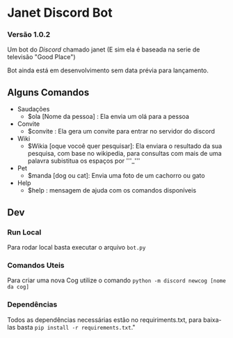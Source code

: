 # Janet Discord Bot
### Versão 1.0.2
Um bot do _Discord_ chamado janet 
(E sim ela é baseada na serie de televisão "Good Place")

Bot ainda está em desenvolvimento sem data prévia para lançamento.


## Alguns Comandos
* Saudações
    * $ola [Nome da pessoa] :  Ela envia um olá para a pessoa    
* Convite
    * $convite : Ela gera um convite para entrar no servidor do discord
* Wiki
    * $Wikia [oque vocoê quer pesquisar]: Ela enviara o resultado da sua pesquisa, com base no wikipedia, 
    para consultas com mais de uma palavra subistitua os espaços por '''_'''
* Pet
    * $manda [dog ou cat]: Envia uma foto de  um cachorro ou gato
* Help
    * $help : mensagem de ajuda com os comandos disponíveis

## Dev 
### Run Local
Para rodar local basta executar o arquivo `bot.py`

### Comandos Uteis
Para criar uma nova Cog utilize o comando `python -m discord newcog [nome da cog]`

### Dependências 
 Todos as dependências necessárias estão no requiriments.txt, 
 para baixa-las basta `pip install -r requirements.txt`."